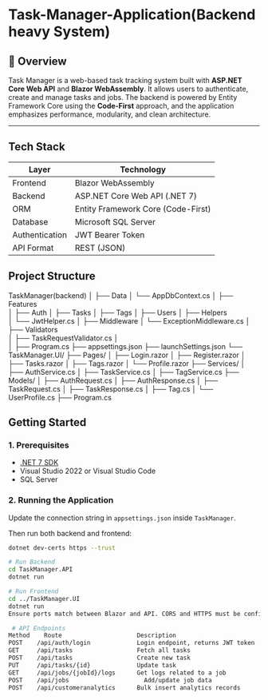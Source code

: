 # Task-Manager-Application(Backend heavy System)

## 📌 Overview

Task Manager is a web-based task tracking system built with **ASP.NET Core Web API** and **Blazor WebAssembly**. It allows users to authenticate, create and manage tasks and jobs. The backend is powered by Entity Framework Core using the **Code-First** approach, and the application emphasizes performance, modularity, and clean architecture.

---

## Tech Stack

| Layer           | Technology                         |
|----------------|-------------------------------------|
| Frontend        | Blazor WebAssembly                  |
| Backend         | ASP.NET Core Web API (.NET 7)       |
| ORM             | Entity Framework Core (Code-First)  |
| Database        | Microsoft SQL Server                |
| Authentication  | JWT Bearer Token                    |
| API Format      | REST (JSON)                         |

##  Project Structure
TaskManager(backend)
│
├──  Data
│   └── AppDbContext.cs
│
├──  Features              
│   ├── Auth
│   ├── Tasks
│   ├── Tags
│   ├── Users
│
├──  Helpers               
│   └── JwtHelper.cs
│
├──  Middleware 
│   └── ExceptionMiddleware.cs
│
├──  Validators            
│   ├── TaskRequestValidator.cs
│   
│
├── Program.cs
├── appsettings.json
├── launchSettings.json
└── 
TaskManager.UI/
├── Pages/
│   ├── Login.razor
│   ├── Register.razor
│   ├── Tasks.razor
│   ├── Tags.razor
│   └── Profile.razor
├── Services/
│   ├── AuthService.cs
│   ├── TaskService.cs
│   ├── TagService.cs
├── Models/
│   ├── AuthRequest.cs
│   ├── AuthResponse.cs
│   ├── TaskRequest.cs
│   ├── TaskResponse.cs
│   ├── Tag.cs
│   └── UserProfile.cs
├── Program.cs

##  Getting Started

### 1. Prerequisites

- [.NET 7 SDK](https://dotnet.microsoft.com/en-us/download/dotnet/7.0)
- Visual Studio 2022 or Visual Studio Code
- SQL Server

### 2. Running the Application

Update the connection string in `appsettings.json` inside `TaskManager`.

Then run both backend and frontend:

```bash
dotnet dev-certs https --trust

# Run Backend
cd TaskManager.API
dotnet run

# Run Frontend
cd ../TaskManager.UI
dotnet run
Ensure ports match between Blazor and API. CORS and HTTPS must be configured correctly.

 # API Endpoints
Method	  Route	                    Description
POST    /api/auth/login	            Login endpoint, returns JWT token
GET     /api/tasks	                Fetch all tasks
POST    /api/tasks	                Create new task
PUT     /api/tasks/{id}	            Update task
GET     /api/jobs/{jobId}/logs	    Get logs related to a job
POST    /api/jobs	                  Add/update job data
POST    /api/customeranalytics	    Bulk insert analytics records

